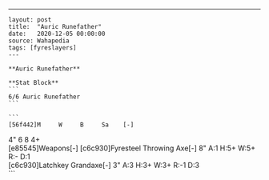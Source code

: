 ---
    layout: post
    title:  "Auric Runefather"
    date:   2020-12-05 00:00:00
    source: Wahapedia
    tags: [fyreslayers]
    ---
    
    **Auric Runefather**
    
    **Stat Block**
    ```
    6/6 Auric Runefather
    ```
    
    ```
    [56f442]M     W     B     Sa    [-]
4"    6     8     4+    
[e85545]Weapons[-]
[c6c930]Fyresteel Throwing Axe[-]
8"     A:1    H:5+   W:5+   R:-    D:1   
[c6c930]Latchkey Grandaxe[-]
3"     A:3    H:3+   W:3+   R:-1   D:3   
    ```
    
    
    
